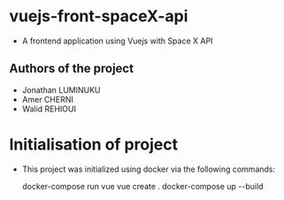 # vuejs-front-spaceX-api

- A frontend application using Vuejs with Space X API

## Authors of the project

- Jonathan LUMINUKU
- Amer CHERNI
- Walid REHIOUI

# Initialisation of project

- This project was initialized using docker via the following commands:

  docker-compose run vue vue create .
  docker-compose up --build
